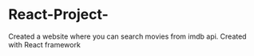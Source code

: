 # React-Project-

Created a website where you can search movies from imdb api. Created with React framework
